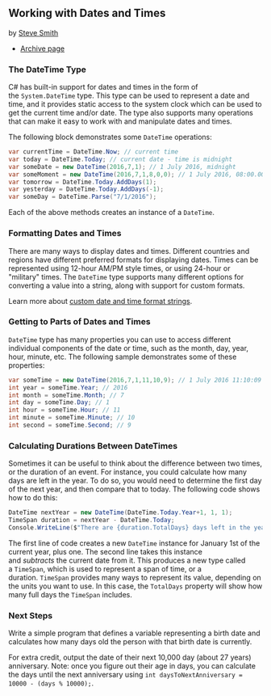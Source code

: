 ## Working with Dates and Times


by [Steve Smith](https://web.archive.org/web/20170721042859/http://deviq.com/me/steve-smith)
+ [Archive page](https://web.archive.org/web/20170721042859/http://www.microsoft.com/net/tutorials/csharp/getting-started/datetimes)

### The DateTime Type


C# has built-in support for dates and times in the form of the `System.DateTime` type. This type can be used to represent a date and time, and it provides static access to the system clock which can be used to get the current time and/or date. The type also supports many operations that can make it easy to work with and manipulate dates and times.

The following block demonstrates some `DateTime` operations:

```csharp
var currentTime = DateTime.Now; // current time
var today = DateTime.Today; // current date - time is midnight
var someDate = new DateTime(2016,7,1); // 1 July 2016, midnight
var someMoment = new DateTime(2016,7,1,8,0,0); // 1 July 2016, 08:00.00
var tomorrow = DateTime.Today.AddDays(1);
var yesterday = DateTime.Today.AddDays(-1);
var someDay = DateTime.Parse("7/1/2016");
```

Each of the above methods creates an instance of a `DateTime`.

### Formatting Dates and Times

There are many ways to display dates and times. Different countries and regions have different preferred formats for displaying dates. Times can be represented using 12-hour AM/PM style times, or using 24-hour or "military" times. The `DateTime` type supports many different options for converting a value into a string, along with support for custom formats.

Learn more about [custom date and time format strings](https://web.archive.org/web/20170721042859/https://msdn.microsoft.com/en-us/library/8kb3ddd4(v=vs.110).aspx).

### Getting to Parts of Dates and Times

`DateTime` type has many properties you can use to access different individual components of the date or time, such as the month, day, year, hour, minute, etc. The following sample demonstrates some of these properties:

```csharp
var someTime = new DateTime(2016,7,1,11,10,9); // 1 July 2016 11:10:09 AM
int year = someTime.Year; // 2016
int month = someTime.Month; // 7
int day = someTime.Day; // 1
int hour = someTime.Hour; // 11
int minute = someTime.Minute; // 10
int second = someTime.Second; // 9
```

### Calculating Durations Between DateTimes

Sometimes it can be useful to think about the difference between two times, or the duration of an event. For instance, you could calculate how many days are left in the year. To do so, you would need to determine the first day of the next year, and then compare that to today. The following code shows how to do this:

```csharp
DateTime nextYear = new DateTime(DateTime.Today.Year+1, 1, 1);
TimeSpan duration = nextYear - DateTime.Today;
Console.WriteLine($"There are {duration.TotalDays} days left in the year");
```
The first line of code creates a new `DateTime` instance for January 1st of the current year, plus one. The second line takes this instance and _subtracts_ the current date from it. This produces a new type called a `TimeSpan`, which is used to represent a span of time, or a duration. `TimeSpan` provides many ways to represent its value, depending on the units you want to use. In this case, the `TotalDays` property will show how many full days the `TimeSpan` includes.

### Next Steps

Write a simple program that defines a variable representing a birth date and calculates how many days old the person with that birth date is currently.

For extra credit, output the date of their next 10,000 day (about 27 years) anniversary. Note: once you figure out their age in days, you can calculate the days until the next anniversary using `int daysToNextAnniversary = 10000 - (days % 10000);`.